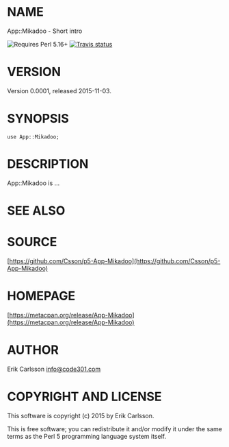 # NAME

App::Mikadoo - Short intro

![Requires Perl 5.16+](https://img.shields.io/badge/perl-5.16+-brightgreen.svg) [![Travis status](https://api.travis-ci.org/Csson/p5-App-Mikadoo.svg?branch=master)](https://travis-ci.org/Csson/p5-App-Mikadoo)

# VERSION

Version 0.0001, released 2015-11-03.

# SYNOPSIS

    use App::Mikadoo;

# DESCRIPTION

App::Mikadoo is ...

# SEE ALSO

# SOURCE

[https://github.com/Csson/p5-App-Mikadoo](https://github.com/Csson/p5-App-Mikadoo)

# HOMEPAGE

[https://metacpan.org/release/App-Mikadoo](https://metacpan.org/release/App-Mikadoo)

# AUTHOR

Erik Carlsson <info@code301.com>

# COPYRIGHT AND LICENSE

This software is copyright (c) 2015 by Erik Carlsson.

This is free software; you can redistribute it and/or modify it under
the same terms as the Perl 5 programming language system itself.
